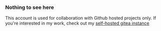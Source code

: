### Nothing to see here

This account is used for collaboration with Github hosted projects only. If you're interested in my work, check out my [self-hosted gitea instance](https://git.fputs.com/fputs)
